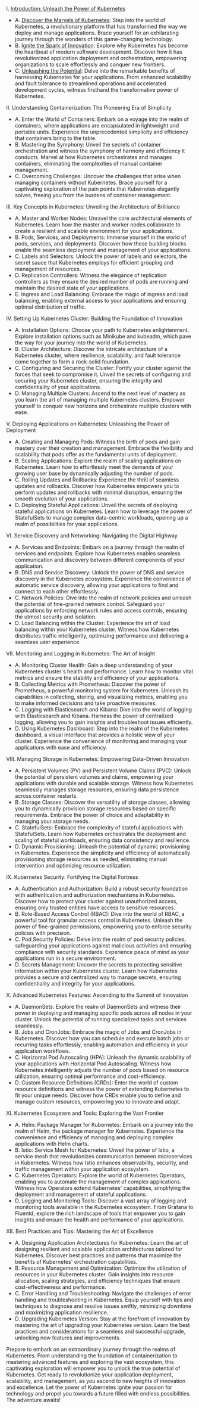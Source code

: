I. [Introduction: Unleash the Power of Kubernetes](introduction.md)

- A. [Discover the Marvels of Kubernetes](introduction.md#discover-the-marvels-of-kubernetes): Step into the world of Kubernetes, a revolutionary platform that has transformed the way we deploy and manage applications. Brace yourself for an exhilarating journey through the wonders of this game-changing technology.
- B. [Ignite the Spark of Innovation](introduction.md#ignite-the-spark-of-innovation): Explore why Kubernetes has become the heartbeat of modern software development. Discover how it has revolutionized application deployment and orchestration, empowering organizations to scale effortlessly and conquer new frontiers.
- C. [Unleashing the Potential](introduction.md#unleashing-the-potential): Delve into the remarkable benefits of harnessing Kubernetes for your applications. From enhanced scalability and fault tolerance to streamlined operations and accelerated development cycles, witness firsthand the transformative power of Kubernetes.

II. Understanding Containerization: The Pioneering Era of Simplicity

- A. Enter the World of Containers: Embark on a voyage into the realm of containers, where applications are encapsulated in lightweight and portable units. Experience the unprecedented simplicity and efficiency that containers bring to the table.
- B. Mastering the Symphony: Unveil the secrets of container orchestration and witness the symphony of harmony and efficiency it conducts. Marvel at how Kubernetes orchestrates and manages containers, eliminating the complexities of manual container management.
- C. Overcoming Challenges: Uncover the challenges that arise when managing containers without Kubernetes. Brace yourself for a captivating exploration of the pain points that Kubernetes elegantly solves, freeing you from the burdens of container management.

III. Key Concepts in Kubernetes: Unveiling the Architecture of Brilliance

- A. Master and Worker Nodes: Unravel the core architectural elements of Kubernetes. Learn how the master and worker nodes collaborate to create a resilient and scalable environment for your applications.
- B. Pods, Services, and Deployments: Immerse yourself in the world of pods, services, and deployments. Discover how these building blocks enable the seamless deployment and management of your applications.
- C. Labels and Selectors: Unlock the power of labels and selectors, the secret sauce that Kubernetes employs for efficient grouping and management of resources.
- D. Replication Controllers: Witness the elegance of replication controllers as they ensure the desired number of pods are running and maintain the desired state of your applications.
- E. Ingress and Load Balancing: Embrace the magic of ingress and load balancing, enabling external access to your applications and ensuring optimal distribution of traffic.

IV. Setting Up Kubernetes Cluster: Building the Foundation of Innovation

- A. Installation Options: Choose your path to Kubernetes enlightenment. Explore installation options such as Minikube and kubeadm, which pave the way for your journey into the world of Kubernetes.
- B. Cluster Architecture: Discover the intricate architecture of a Kubernetes cluster, where resilience, scalability, and fault tolerance come together to form a rock-solid foundation.
- C. Configuring and Securing the Cluster: Fortify your cluster against the forces that seek to compromise it. Unveil the secrets of configuring and securing your Kubernetes cluster, ensuring the integrity and confidentiality of your applications.
- D. Managing Multiple Clusters: Ascend to the next level of mastery as you learn the art of managing multiple Kubernetes clusters. Empower yourself to conquer new horizons and orchestrate multiple clusters with ease.

V. Deploying Applications on Kubernetes: Unleashing the Power of Deployment

- A. Creating and Managing Pods: Witness the birth of pods and gain mastery over their creation and management. Embrace the flexibility and scalability that pods offer as the fundamental units of deployment.
- B. Scaling Applications: Explore the realm of scaling applications on Kubernetes. Learn how to effortlessly meet the demands of your growing user base by dynamically adjusting the number of pods.
- C. Rolling Updates and Rollbacks: Experience the thrill of seamless updates and rollbacks. Discover how Kubernetes empowers you to perform updates and rollbacks with minimal disruption, ensuring the smooth evolution of your applications.
- D. Deploying Stateful Applications: Unveil the secrets of deploying stateful applications on Kubernetes. Learn how to leverage the power of StatefulSets to manage complex data-centric workloads, opening up a realm of possibilities for your applications.

VI. Service Discovery and Networking: Navigating the Digital Highway

- A. Services and Endpoints: Embark on a journey through the realm of services and endpoints. Explore how Kubernetes enables seamless communication and discovery between different components of your application.
- B. DNS and Service Discovery: Unlock the power of DNS and service discovery in the Kubernetes ecosystem. Experience the convenience of automatic service discovery, allowing your applications to find and connect to each other effortlessly.
- C. Network Policies: Dive into the realm of network policies and unleash the potential of fine-grained network control. Safeguard your applications by enforcing network rules and access controls, ensuring the utmost security and isolation.
- D. Load Balancing within the Cluster: Experience the art of load balancing within your Kubernetes cluster. Witness how Kubernetes distributes traffic intelligently, optimizing performance and delivering a seamless user experience.

VII. Monitoring and Logging in Kubernetes: The Art of Insight

- A. Monitoring Cluster Health: Gain a deep understanding of your Kubernetes cluster's health and performance. Learn how to monitor vital metrics and ensure the stability and efficiency of your applications.
- B. Collecting Metrics with Prometheus: Discover the power of Prometheus, a powerful monitoring system for Kubernetes. Unleash its capabilities in collecting, storing, and visualizing metrics, enabling you to make informed decisions and take proactive measures.
- C. Logging with Elasticsearch and Kibana: Dive into the world of logging with Elasticsearch and Kibana. Harness the power of centralized logging, allowing you to gain insights and troubleshoot issues efficiently.
- D. Using Kubernetes Dashboard: Step into the realm of the Kubernetes dashboard, a visual interface that provides a holistic view of your cluster. Experience the convenience of monitoring and managing your applications with ease and efficiency.

VIII. Managing Storage in Kubernetes: Empowering Data-Driven Innovation

- A. Persistent Volumes (PV) and Persistent Volume Claims (PVC): Unlock the potential of persistent volumes and claims, empowering your applications with durable and scalable storage. Witness how Kubernetes seamlessly manages storage resources, ensuring data persistence across container restarts.
- B. Storage Classes: Discover the versatility of storage classes, allowing you to dynamically provision storage resources based on specific requirements. Embrace the power of choice and adaptability in managing your storage needs.
- C. StatefulSets: Embrace the complexity of stateful applications with StatefulSets. Learn how Kubernetes orchestrates the deployment and scaling of stateful workloads, ensuring data consistency and resilience.
- D. Dynamic Provisioning: Unleash the potential of dynamic provisioning in Kubernetes. Experience the simplicity and efficiency of automatically provisioning storage resources as needed, eliminating manual intervention and optimizing resource utilization.

IX. Kubernetes Security: Fortifying the Digital Fortress

- A. Authentication and Authorization: Build a robust security foundation with authentication and authorization mechanisms in Kubernetes. Discover how to protect your cluster against unauthorized access, ensuring only trusted entities have access to sensitive resources.
- B. Role-Based Access Control (RBAC): Dive into the world of RBAC, a powerful tool for granular access control in Kubernetes. Unleash the power of fine-grained permissions, empowering you to enforce security policies with precision.
- C. Pod Security Policies: Delve into the realm of pod security policies, safeguarding your applications against malicious activities and ensuring compliance with security standards. Experience peace of mind as your applications run in a secure environment.
- D. Secrets Management: Uncover the secrets to protecting sensitive information within your Kubernetes cluster. Learn how Kubernetes provides a secure and centralized way to manage secrets, ensuring confidentiality and integrity for your applications.

X. Advanced Kubernetes Features: Ascending to the Summit of Innovation

- A. DaemonSets: Explore the realm of DaemonSets and witness their power in deploying and managing specific pods across all nodes in your cluster. Unlock the potential of running specialized tasks and services seamlessly.
- B. Jobs and CronJobs: Embrace the magic of Jobs and CronJobs in Kubernetes. Discover how you can schedule and execute batch jobs or recurring tasks effortlessly, enabling automation and efficiency in your application workflows.
- C. Horizontal Pod Autoscaling (HPA): Unleash the dynamic scalability of your applications with Horizontal Pod Autoscaling. Witness how Kubernetes intelligently adjusts the number of pods based on resource utilization, ensuring optimal performance and cost-efficiency.
- D. Custom Resource Definitions (CRDs): Enter the world of custom resource definitions and witness the power of extending Kubernetes to fit your unique needs. Discover how CRDs enable you to define and manage custom resources, empowering you to innovate and adapt.

XI. Kubernetes Ecosystem and Tools: Exploring the Vast Frontier

- A. Helm: Package Manager for Kubernetes: Embark on a journey into the realm of Helm, the package manager for Kubernetes. Experience the convenience and efficiency of managing and deploying complex applications with Helm charts.
- B. Istio: Service Mesh for Kubernetes: Unveil the power of Istio, a service mesh that revolutionizes communication between microservices in Kubernetes. Witness how Istio enhances observability, security, and traffic management within your application ecosystem.
- C. Kubernetes Operators: Explore the world of Kubernetes Operators, enabling you to automate the management of complex applications. Witness how Operators extend Kubernetes' capabilities, simplifying the deployment and management of stateful applications.
- D. Logging and Monitoring Tools: Discover a vast array of logging and monitoring tools available in the Kubernetes ecosystem. From Grafana to Fluentd, explore the rich landscape of tools that empower you to gain insights and ensure the health and performance of your applications.

XII. Best Practices and Tips: Mastering the Art of Excellence

- A. Designing Application Architectures for Kubernetes: Learn the art of designing resilient and scalable application architectures tailored for Kubernetes. Discover best practices and patterns that maximize the benefits of Kubernetes' orchestration capabilities.
- B. Resource Management and Optimization: Optimize the utilization of resources in your Kubernetes cluster. Gain insights into resource allocation, scaling strategies, and efficiency techniques that ensure cost-effectiveness and performance.
- C. Error Handling and Troubleshooting: Navigate the challenges of error handling and troubleshooting in Kubernetes. Equip yourself with tips and techniques to diagnose and resolve issues swiftly, minimizing downtime and maximizing application resilience.
- D. Upgrading Kubernetes Version: Stay at the forefront of innovation by mastering the art of upgrading your Kubernetes version. Learn the best practices and considerations for a seamless and successful upgrade, unlocking new features and improvements.

Prepare to embark on an extraordinary journey through the realms of Kubernetes. From understanding the foundation of containerization to mastering advanced features and exploring the vast ecosystem, this captivating exploration will empower you to unlock the true potential of Kubernetes. Get ready to revolutionize your application deployment, scalability, and management, as you ascend to new heights of innovation and excellence. Let the power of Kubernetes ignite your passion for technology and propel you towards a future filled with endless possibilities. The adventure awaits!